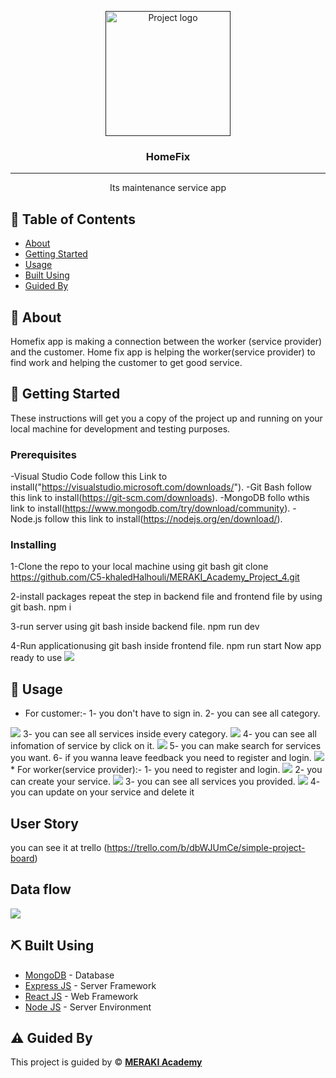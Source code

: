 <p align="center">
  <a href="" rel="noopener">
 <img width=200px height=200px src="https://res.cloudinary.com/halhouli/image/upload/v1653165085/n5gw7d79dmwlra7gjhhv.png" alt="Project logo"></a>
</p>

<h3 align="center">HomeFix</h3>

---

<p align="center"> Its maintenance service app
    <br> 
</p>

## 📝 Table of Contents

- [About](#about)
- [Getting Started](#getting_started)
- [Usage](#usage)
- [Built Using](#built_using)
- [Guided By](#guided_by)

## 🧐 About <a name = "about"></a>


Homefix app is making a connection between the worker (service provider) and the customer.
Home fix app is helping the worker(service provider) to find work and helping the customer to get good service.

## 🏁 Getting Started <a name = "getting_started"></a>

These instructions will get you a copy of the project up and running on your local machine for development and testing purposes.

### Prerequisites

-Visual Studio Code follow this Link to install("https://visualstudio.microsoft.com/downloads/").
-Git Bash follow this link to install(https://git-scm.com/downloads).
-MongoDB follo wthis link to install(https://www.mongodb.com/try/download/community).
-Node.js follow this link to install(https://nodejs.org/en/download/).
### Installing

1-Clone the repo to your local machine using git bash
git clone https://github.com/C5-khaledHalhouli/MERAKI_Academy_Project_4.git

2-install packages repeat the step in backend file and frontend file by using git bash.
npm i

3-run server using git bash inside backend file.
npm run dev

4-Run applicationusing git bash inside frontend file.
npm run start
Now app ready to use
<img src="https://res.cloudinary.com/halhouli/image/upload/v1653167284/sayg1hsqbywhbg42rome.png">

## 🎈 Usage <a name="usage"></a>

* For customer:-
1- you don't have to sign in.
2- you can see all category.
<img src="https://res.cloudinary.com/halhouli/image/upload/v1653167284/sayg1hsqbywhbg42rome.png">
3- you can see all services inside every category.
<img src="https://res.cloudinary.com/halhouli/image/upload/v1653219275/hu6f8rvssjwtetb5ya4y.png">
4- you can see all infomation of service by click on it.
<img src="https://res.cloudinary.com/halhouli/image/upload/v1653219287/laprhunoclaxotqralkz.png">
5- you can make search for services you want.
6- if you wanna leave feedback you need to register and login.
<img src="https://res.cloudinary.com/halhouli/image/upload/v1653219298/zmcrnwoi8jogekrjvhyc.png">
* For worker(service provider):-
1- you need to register and login.
<img src="https://res.cloudinary.com/halhouli/image/upload/v1653219636/huuxpbtnmaxpi1bo4n7h.png">
2- you can create your service.
<img src="https://res.cloudinary.com/halhouli/image/upload/v1653219671/flkgarcb92ctcujdhsjj.png">
3- you can see all services you provided.
<img src="https://res.cloudinary.com/halhouli/image/upload/v1653219646/htu2sqsayo3nhrce04bn.png">
4- you can update on your service and delete it


##    User Story
you can see it at trello (https://trello.com/b/dbWJUmCe/simple-project-board)

## Data flow

<img src="https://res.cloudinary.com/halhouli/image/upload/v1653219660/xnhk9twnmppdtekh6mir.jpg">


## ⛏️ Built Using <a name = "built_using"></a>

- [MongoDB](https://www.mongodb.com/) - Database
- [Express JS](https://expressjs.com/) - Server Framework
- [React JS](https://https://reactjs.org/) - Web Framework
- [Node JS](https://nodejs.org/en/) - Server Environment

## ⚠️ Guided By <a name = "guided_by"></a>

This project is guided by ©️ **[MERAKI Academy](https://www.meraki-academy.org)**

